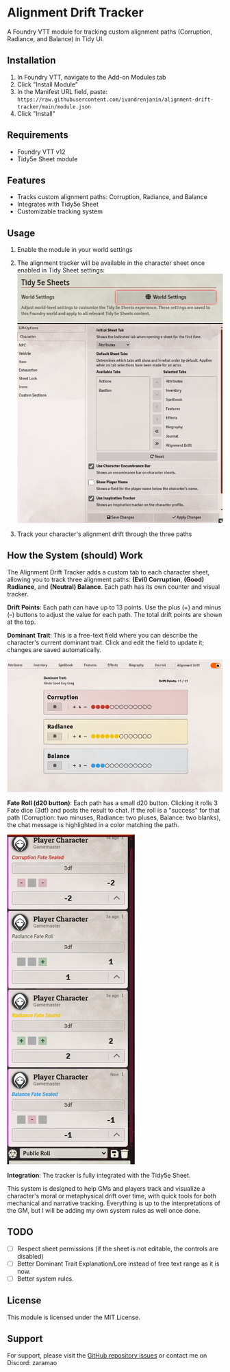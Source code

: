 # Alignment Drift Tracker

A Foundry VTT module for tracking custom alignment paths (Corruption, Radiance, and Balance) in Tidy UI.



## Installation

1. In Foundry VTT, navigate to the Add-on Modules tab
2. Click "Install Module"
3. In the Manifest URL field, paste: `https://raw.githubusercontent.com/ivandrenjanin/alignment-drift-tracker/main/module.json`
4. Click "Install"

## Requirements

- Foundry VTT v12
- Tidy5e Sheet module

## Features

- Tracks custom alignment paths: Corruption, Radiance, and Balance
- Integrates with Tidy5e Sheet
- Customizable tracking system

## Usage

1. Enable the module in your world settings
2. The alignment tracker will be available in the character sheet once enabled in Tidy Sheet settings:
![Screenshot of Setting Page 1](assets/screenshots/tidy-sheet-config-1.png)
![Screenshot of Setting Page 2](assets/screenshots/tidy-sheet-config-2.png)

3. Track your character's alignment drift through the three paths

## How the System (should) Work

The Alignment Drift Tracker adds a custom tab to each character sheet, allowing you to track three alignment paths: **(Evil) Corruption**, **(Good) Radiance**, and **(Neutral) Balance**. Each path has its own counter and visual tracker.

**Drift Points**: Each path can have up to 13 points. Use the plus (+) and minus (–) buttons to adjust the value for each path. The total drift points are shown at the top.

**Dominant Trait**: This is a free-text field where you can describe the character's current dominant trait. Click and edit the field to update it; changes are saved automatically.

![Screenshot of Alignment Drift Tracker](assets/screenshots/module-screenshot.png)

**Fate Roll (d20 button)**: Each path has a small d20 button. Clicking it rolls 3 Fate dice (3df) and posts the result to chat. If the roll is a "success" for that path (Corruption: two minuses, Radiance: two pluses, Balance: two blanks), the chat message is highlighted in a color matching the path.

![Screenshot of Fate Roll](assets/screenshots/module-fate-roll-screenshot.png)

**Integration**: The tracker is fully integrated with the Tidy5e Sheet.

This system is designed to help GMs and players track and visualize a character's moral or metaphysical drift over time, with quick tools for both mechanical and narrative tracking. Everything is up to the interpretations of the GM, but I will be adding my own system rules as well once done.

## TODO
- [ ] Respect sheet permissions (if the sheet is not editable, the controls are disabled)
- [ ] Better Dominant Trait Explanation/Lore instead of free text range as it is now.
- [ ] Better system rules.

## License

This module is licensed under the MIT License.

## Support

For support, please visit the [GitHub repository issues](https://github.com/ivandrenjanin/alignment-drift-tracker/issues) or contact me on Discord: zaramao 
